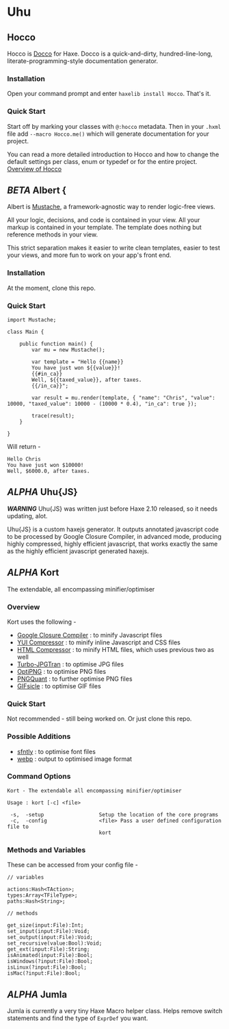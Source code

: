 # Uhu #

## Hocco ##

Hocco is [Docco](https://github.com/jashkenas/docco) for Haxe. Docco is a quick-and-dirty, hundred-line-long, literate-programming-style
documentation generator.

### Installation ###

Open your command prompt and enter ```haxelib install Hocco```. That's it.

### Quick Start ###

Start off by marking your classes with ```@:hocco``` metadata. Then in your ```.hxml``` file add ```--macro Hocco.me()``` which will generate
documentation for your project.

You can read a more detailed introduction to Hocco and how to change the default settings per class, 
enum or typedef or for the entire project. [Overview of Hocco](https://github.com/skial/uhu/wiki/Hocco)

## _BETA_ Albert { ##

Albert is [Mustache](http://mustache.github.com/), a framework-agnostic way to render logic-free views.

All your logic, decisions, and code is contained in your view. All your markup is contained in your template. 
The template does nothing but reference methods in your view.

This strict separation makes it easier to write clean templates, easier to test your views, and more fun to work on your app's front end.

### Installation ###

At the moment, clone this repo.

### Quick Start ###

```
import Mustache;

class Main {
	
	public function main() {
		var mu = new Mustache();
		
		var template = "Hello {{name}}
		You have just won ${{value}}!
		{{#in_ca}}
		Well, ${{taxed_value}}, after taxes.
		{{/in_ca}}";
		
		var result = mu.render(template, { "name": "Chris", "value": 10000, "taxed_value": 10000 - (10000 * 0.4), "in_ca": true });
		
		trace(result);
	}
	
}
```

Will return -

```
Hello Chris
You have just won $10000!
Well, $6000.0, after taxes.
```

## _ALPHA_ Uhu{JS} ##

**_WARNING_** Uhu{JS} was written just before Haxe 2.10 released, so it needs updating, alot.

Uhu{JS} is a custom haxejs generator. It outputs annotated javascript code to be processed by Google Closure Compiler, in advanced mode, producing
highly compressed, highly efficient javascript, that works exactly the same as the highly efficient javascript generated haxejs.

## _ALPHA_ Kort ##

The extendable, all encompassing minifier/optimiser

### Overview ###

Kort uses the following -

* [Google Closure Compiler](https://developers.google.com/closure/compiler/) : to minify Javascript files
* [YUI Compressor](http://developer.yahoo.com/yui/compressor/) : to minify inline Javascript and CSS files
* [HTML Compressor](http://code.google.com/p/htmlcompressor/) : to minify HTML files, which uses previous two as well
* [Turbo-JPGTran](http://libjpeg-turbo.virtualgl.org/) : to optimise JPG files
* [OptiPNG](http://optipng.sourceforge.net/) : to optimise PNG files
* [PNGQuant](http://pngquant.org/) : to further optimise PNG files
* [GIFsicle](http://www.lcdf.org/gifsicle/) : to optimise GIF files

### Quick Start ###

Not recommended - still being worked on. Or just clone this repo.

### Possible Additions ###

* [sfntly](http://code.google.com/p/sfntly/) : to optimise font files
* [webp](https://developers.google.com/speed/webp/) : output to optimised image format

### Command Options ###

```
Kort - The extendable all encompassing minifier/optimiser

Usage : kort [-c] <file>

 -s,  -setup                  Setup the location of the core programs
 -c,  -config                 <file> Pass a user defined configuration file to
                              kort
```
	
### Methods and Variables ###

These can be accessed from your config file -

```
// variables

actions:Hash<TAction>;
types:Array<TFileType>;
paths:Hash<String>;

// methods

get_size(input:File):Int;
set_input(input:File):Void;
set_output(input:File):Void;
set_recursive(value:Bool):Void;
get_ext(input:File):String;
isAnimated(input:File):Bool;
isWindows(?input:File):Bool;
isLinux(?input:File):Bool;
isMac(?input:File):Bool;
```

## _ALPHA_ Jumla ##

Jumla is currently a very tiny Haxe Macro helper class. Helps remove switch statements and find the
type of ```ExprDef``` you want.